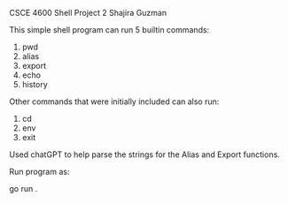 CSCE 4600 Shell Project 2
Shajira Guzman

This simple shell program can run 5 builtin commands:
1. pwd
2. alias
3. export
4. echo
5. history

Other commands that were initially included can also run:
1. cd
2. env
3. exit

Used chatGPT to help parse the strings for the Alias and Export functions.

Run program as:

go run .
